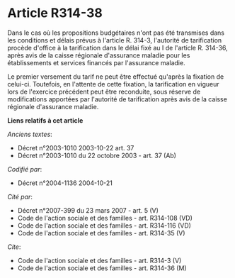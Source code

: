 # Article R314-38

Dans le cas où les propositions budgétaires n'ont pas été transmises dans les conditions et délais prévus à l'article R.
314-3, l'autorité de tarification procède d'office à la tarification dans le délai fixé au I de l'article R. 314-36, après
avis de la caisse régionale d'assurance maladie pour les établissements et services financés par l'assurance maladie.

Le premier versement du tarif ne peut être effectué qu'après la fixation de celui-ci. Toutefois, en l'attente de cette
fixation, la tarification en vigueur lors de l'exercice précédent peut être reconduite, sous réserve de modifications
apportées par l'autorité de tarification après avis de la caisse régionale d'assurance maladie.

**Liens relatifs à cet article**

_Anciens textes_:

  - Décret n°2003-1010 2003-10-22 art. 37
  - Décret n°2003-1010 du 22 octobre 2003 - art. 37 (Ab)

_Codifié par_:

  - Décret n°2004-1136 2004-10-21

_Cité par_:

  - Décret n°2007-399 du 23 mars 2007 - art. 5 (V)
  - Code de l'action sociale et des familles - art. R314-108 (VD)
  - Code de l'action sociale et des familles - art. R314-116 (VD)
  - Code de l'action sociale et des familles - art. R314-35 (V)

_Cite_:

  - Code de l'action sociale et des familles - art. R314-3 (V)
  - Code de l'action sociale et des familles - art. R314-36 (M)
